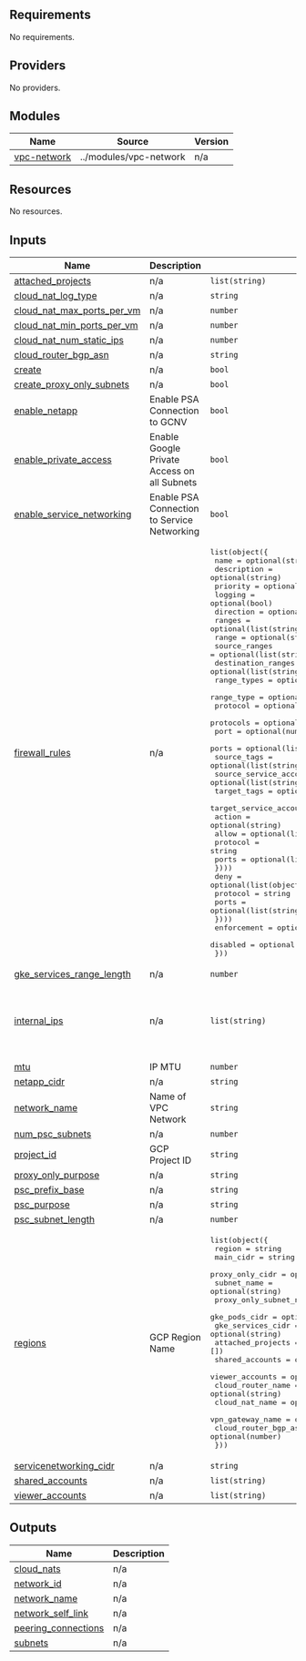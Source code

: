 <!-- BEGIN_TF_DOCS -->
## Requirements

No requirements.

## Providers

No providers.

## Modules

| Name | Source | Version |
|------|--------|---------|
| <a name="module_vpc-network"></a> [vpc-network](#module\_vpc-network) | ../modules/vpc-network | n/a |

## Resources

No resources.

## Inputs

| Name | Description | Type | Default | Required |
|------|-------------|------|---------|:--------:|
| <a name="input_attached_projects"></a> [attached\_projects](#input\_attached\_projects) | n/a | `list(string)` | `[]` | no |
| <a name="input_cloud_nat_log_type"></a> [cloud\_nat\_log\_type](#input\_cloud\_nat\_log\_type) | n/a | `string` | `"errors"` | no |
| <a name="input_cloud_nat_max_ports_per_vm"></a> [cloud\_nat\_max\_ports\_per\_vm](#input\_cloud\_nat\_max\_ports\_per\_vm) | n/a | `number` | `4096` | no |
| <a name="input_cloud_nat_min_ports_per_vm"></a> [cloud\_nat\_min\_ports\_per\_vm](#input\_cloud\_nat\_min\_ports\_per\_vm) | n/a | `number` | `128` | no |
| <a name="input_cloud_nat_num_static_ips"></a> [cloud\_nat\_num\_static\_ips](#input\_cloud\_nat\_num\_static\_ips) | n/a | `number` | `1` | no |
| <a name="input_cloud_router_bgp_asn"></a> [cloud\_router\_bgp\_asn](#input\_cloud\_router\_bgp\_asn) | n/a | `string` | `64512` | no |
| <a name="input_create"></a> [create](#input\_create) | n/a | `bool` | `true` | no |
| <a name="input_create_proxy_only_subnets"></a> [create\_proxy\_only\_subnets](#input\_create\_proxy\_only\_subnets) | n/a | `bool` | `true` | no |
| <a name="input_enable_netapp"></a> [enable\_netapp](#input\_enable\_netapp) | Enable PSA Connection to GCNV | `bool` | `false` | no |
| <a name="input_enable_private_access"></a> [enable\_private\_access](#input\_enable\_private\_access) | Enable Google Private Access on all Subnets | `bool` | `false` | no |
| <a name="input_enable_service_networking"></a> [enable\_service\_networking](#input\_enable\_service\_networking) | Enable PSA Connection to Service Networking | `bool` | `false` | no |
| <a name="input_firewall_rules"></a> [firewall\_rules](#input\_firewall\_rules) | n/a | <pre>list(object({<br/>    name                    = optional(string)<br/>    description             = optional(string)<br/>    priority                = optional(number)<br/>    logging                 = optional(bool)<br/>    direction               = optional(string)<br/>    ranges                  = optional(list(string))<br/>    range                   = optional(string)<br/>    source_ranges           = optional(list(string))<br/>    destination_ranges      = optional(list(string))<br/>    range_types             = optional(list(string))<br/>    range_type              = optional(string)<br/>    protocol                = optional(string)<br/>    protocols               = optional(list(string))<br/>    port                    = optional(number)<br/>    ports                   = optional(list(number))<br/>    source_tags             = optional(list(string))<br/>    source_service_accounts = optional(list(string))<br/>    target_tags             = optional(list(string))<br/>    target_service_accounts = optional(list(string))<br/>    action                  = optional(string)<br/>    allow = optional(list(object({<br/>      protocol = string<br/>      ports    = optional(list(string))<br/>    })))<br/>    deny = optional(list(object({<br/>      protocol = string<br/>      ports    = optional(list(string))<br/>    })))<br/>    enforcement = optional(bool)<br/>    disabled    = optional(bool)<br/>  }))</pre> | `[]` | no |
| <a name="input_gke_services_range_length"></a> [gke\_services\_range\_length](#input\_gke\_services\_range\_length) | n/a | `number` | `22` | no |
| <a name="input_internal_ips"></a> [internal\_ips](#input\_internal\_ips) | n/a | `list(string)` | <pre>[<br/>  "10.0.0.0/8",<br/>  "172.16.0.0/12",<br/>  "192.168.0.0/16",<br/>  "100.64.0.0/10"<br/>]</pre> | no |
| <a name="input_mtu"></a> [mtu](#input\_mtu) | IP MTU | `number` | `null` | no |
| <a name="input_netapp_cidr"></a> [netapp\_cidr](#input\_netapp\_cidr) | n/a | `string` | `null` | no |
| <a name="input_network_name"></a> [network\_name](#input\_network\_name) | Name of VPC Network | `string` | n/a | yes |
| <a name="input_num_psc_subnets"></a> [num\_psc\_subnets](#input\_num\_psc\_subnets) | n/a | `number` | `16` | no |
| <a name="input_project_id"></a> [project\_id](#input\_project\_id) | GCP Project ID | `string` | n/a | yes |
| <a name="input_proxy_only_purpose"></a> [proxy\_only\_purpose](#input\_proxy\_only\_purpose) | n/a | `string` | `"REGIONAL_MANAGED_PROXY"` | no |
| <a name="input_psc_prefix_base"></a> [psc\_prefix\_base](#input\_psc\_prefix\_base) | n/a | `string` | `null` | no |
| <a name="input_psc_purpose"></a> [psc\_purpose](#input\_psc\_purpose) | n/a | `string` | `"PRIVATE_SERVICE_CONNECT"` | no |
| <a name="input_psc_subnet_length"></a> [psc\_subnet\_length](#input\_psc\_subnet\_length) | n/a | `number` | `28` | no |
| <a name="input_regions"></a> [regions](#input\_regions) | GCP Region Name | <pre>list(object({<br/>    region                 = string<br/>    main_cidr              = string<br/>    proxy_only_cidr        = optional(string)<br/>    subnet_name            = optional(string)<br/>    proxy_only_subnet_name = optional(string)<br/>    gke_pods_cidr          = optional(string)<br/>    gke_services_cidr      = optional(string)<br/>    attached_projects      = optional(list(string), [])<br/>    shared_accounts        = optional(list(string), [])<br/>    viewer_accounts        = optional(list(string), [])<br/>    cloud_router_name      = optional(string)<br/>    cloud_nat_name         = optional(string)<br/>    vpn_gateway_name       = optional(string)<br/>    cloud_router_bgp_asn   = optional(number)<br/>  }))</pre> | `[]` | no |
| <a name="input_servicenetworking_cidr"></a> [servicenetworking\_cidr](#input\_servicenetworking\_cidr) | n/a | `string` | `null` | no |
| <a name="input_shared_accounts"></a> [shared\_accounts](#input\_shared\_accounts) | n/a | `list(string)` | `[]` | no |
| <a name="input_viewer_accounts"></a> [viewer\_accounts](#input\_viewer\_accounts) | n/a | `list(string)` | `[]` | no |

## Outputs

| Name | Description |
|------|-------------|
| <a name="output_cloud_nats"></a> [cloud\_nats](#output\_cloud\_nats) | n/a |
| <a name="output_network_id"></a> [network\_id](#output\_network\_id) | n/a |
| <a name="output_network_name"></a> [network\_name](#output\_network\_name) | n/a |
| <a name="output_network_self_link"></a> [network\_self\_link](#output\_network\_self\_link) | n/a |
| <a name="output_peering_connections"></a> [peering\_connections](#output\_peering\_connections) | n/a |
| <a name="output_subnets"></a> [subnets](#output\_subnets) | n/a |
<!-- END_TF_DOCS -->